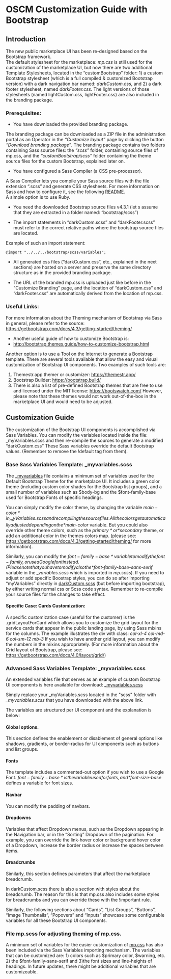 # OSCM Customization Guide with Bootstrap

## Introduction
The new public marketplace UI has been re-designed based on the Bootstrap framework.  
The default stylesheet for the marketplace: *mp.css* is still used for the customization of the marketplace UI, but now there are two additional Template Stylesheets, located in the “customBootstrap” folder: 1) a custom Bootstrap stylesheet (which is a full compiled & customized Bootstrap version) with a dark navigation bar named: *darkCustom.css*, and 2) a dark footer stylesheet, named *darkFooter.css*. The light versions of those stylesheets (named lightCustom.css, lightFooter.css) are also included in the branding package.

### Prerequisites:

-	You have downloaded the provided branding package. 

The branding package can be downloaded as a ZIP file in the administration portal as an Operator in the *“Customize layout”* page by clicking the button *“Download branding package”*. The branding package contains two folders containing Sass source files: the *“scss”* folder, containing source files of mp.css, and the *“customBootstrap/scss”* folder containing the theme source files for the custom Bootstrap, explained later on.

-	You have configured a Sass Compiler (a CSS pre-processor).

A Sass Compiler lets you compile your Sass source files with the file extension “.scss” and generate CSS stylesheets. For more information on Sass and how to configure it, see the following [README](https://github.com/servicecatalog/oscm/tree/master/oscm-portal/WebContent/marketplace/scss/README.md).  
 A simple option is to use Ruby.

-	You need the downloaded Bootstrap source files v4.3.1 (let s assume that they are extracted in a folder named: “bootstrap/scss”)

-	The import statements in “darkCustom.scss” and “darkFooter.scss” must refer to the correct relative paths where the bootstrap source files are located.

Example of such an import statement:
 ```
 @import "../../../bootstrap/scss/variables";
```
-	All generated css files (“darkCustom.css”, etc., explained in the next sections) are hosted on a server and preserve the same directory structure as in the provided branding package.

-	The URL of the branded mp.css is uploaded just like before in the "Customize Branding" page, and the location of “darkCustom.css” and “darkFooter.css” are automatically derived from the location of mp.css.



### Useful Links:
For more information about the Theming mechanism of Bootstrap via Sass in general, please refer to the source: https://getbootstrap.com/docs/4.3/getting-started/theming/ 
-	Another useful guide of how to customize Bootstrap is: 
-	http://bootstrap.themes.guide/how-to-customize-bootstrap.html

Another option is to use a Tool on the Internet to generate a Bootstrap template. There are several tools available that allow the easy and visual customization of Bootstrap UI components. Two examples of such tools are:
1.	Themestr.app themer or customizer: https://themestr.app/
2.	Bootstrap Builder: https://bootstrap.build/
3. There is also a list of pre-defined Bootstrap themes that are free to use and licensed under the MIT license:
https://bootswatch.com/
However, please note that these themes would not work out-of-the-box in the marketplace UI and would need to be adjusted.

## Customization Guide
The customization of the Bootstrap UI components is accomplished via Sass Variables. 
You can modify the variables located inside the file: _myVariables.scss and  then re-compile the sources to generate a modified “darkCustom.css”
These Sass variables override the default Bootstrap values. (Remember to remove the !default tag from them). 

### Base Sass Variables Template: _myvariables.scss
The [_myvariables](scss/_myvariables.scss) file contains a minimum set of variables used for the Default Bootstrap Theme for the marketplace UI. It includes a green color theme (including custom color shades for the Bootstrap list groups), and a small number of variables such as $body-bg and the $font-family-base used for Bootstrap Fonts of specific headings. 

You can simply modify the color theme, by changing the variable *$main-color* in _myVariables.scss and recompiling the source files. All the colors get automatically adjusted depending on the *$main-color* variable. But you could also override other theme colors, such as the *$primary* or *$secondary* theme, or add an additional color in the themes colors map. (please see: https://getbootstrap.com/docs/4.3/getting-started/theming/ for more information).

Similarly, you can modify the *$font-family-base* variable to modify the font-family, or use a Google font instead. (Please note that you have to modify also the *$font-family-base-sans-serif* variable in the *_variables.scss* which is imported in *mp.scss*).
If you need to adjust or add specific Boostrap styles, you can do so after importing “myVariables” directly in [darkCustom.scss](scss/darkCustom.scss) (but before importing bootstrap), by either writing normal css or Scss code syntax. Remember to re-compile your source files for the changes to take effect.

#### Specific Case: Cards Customization:
A specific customization case (useful for the customer) is the .gridLayoutForCard which allows you to customize the grid layout for the service cards that appear in the public landing page, by using Sass mixins for the columns. The example illustrates the div with class: *col-xl-4 col-md-6 col-sm-12 mb-3*
If you wish to have another grid layout, you can modify the numbers in the mixins appropriately.
(For more information about the Grid layout of Bootstrap, please see: https://getbootstrap.com/docs/4.0/layout/grid/)

### Advanced Sass Variables Template: _myvariables.scss

An extended variables file that serves as an example of custom Bootstrap UI components is here available for download:
[_myvariables.scss](advanced/_myvariables.scss)

Simply replace your _myVariables.scss located in the "scss" folder with *_myvariables.scss*  that you have downloaded with the above link.

The variables are structured per UI component and the explanation is below:

#### Global options.
This section defines the enablement or disablement of general options like shadows, gradients, or border-radius for UI components such as buttons and list groups.


#### Fonts
The template includes a commented-out option if you wish to use a Google Font. *$font-family-base* is the variable used for fonts, and *$font-size-base* defines a variable for font sizes.

#### Navbar 
You can modify the padding of navbars.

#### Dropdowns 
Variables that affect Dropdown menus, such as the Dropdown appearing in the Navigation bar, or in the “Sorting” Dropdown of  the pagination.
For example, you can override the link-hover color or background hover color of a Dropdown, increase the border radius or increase the spaces between items.

#### Breadcrumbs
Similarly, this section defines parameters that affect the marketplace breadcrumb.

In darkCustom.scss there is also a section with styles about the breadcrumb. The reason for this is that mp.css also includes some styles for breadcrumbs and you can override these with the !important rule.

Similarly, the following sections about “Cards”, “List Groups”, “Buttons”, “Image Thumbnails”, “Popovers” and “Inputs” showcase some configurable variables for all these Bootstrap UI components.


### File mp.scss for adjusting theming of mp.css.
A minimum set of variables for the easier customization of [mp.css](../scss/_variables.scss) has also been included via the Sass Variables importing mechanism. The variables that can be customized are: 1) colors such as $primary color, $warning, etc. 2) the $font-family-sans-serif and 3)the font sizes and line-heights of headings. 
In future updates, there might be additional variables that are customizeable.
